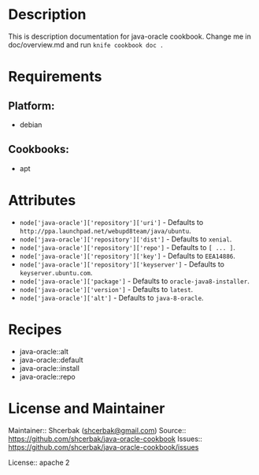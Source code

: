 # Description

This is description documentation for java-oracle cookbook.
Change me in doc/overview.md and run `knife cookbook doc .`

# Requirements

## Platform:

* debian

## Cookbooks:

* apt

# Attributes

* `node['java-oracle']['repository']['uri']` -  Defaults to `http://ppa.launchpad.net/webupd8team/java/ubuntu`.
* `node['java-oracle']['repository']['dist']` -  Defaults to `xenial`.
* `node['java-oracle']['repository']['repo']` -  Defaults to `[ ... ]`.
* `node['java-oracle']['repository']['key']` -  Defaults to `EEA14886`.
* `node['java-oracle']['repository']['keyserver']` -  Defaults to `keyserver.ubuntu.com`.
* `node['java-oracle']['package']` -  Defaults to `oracle-java8-installer`.
* `node['java-oracle']['version']` -  Defaults to `latest`.
* `node['java-oracle']['alt']` -  Defaults to `java-8-oracle`.

# Recipes

* java-oracle::alt
* java-oracle::default
* java-oracle::install
* java-oracle::repo

# License and Maintainer

Maintainer:: Shcerbak (<shcerbak@gmail.com>)
Source:: https://github.com/shcerbak/java-oracle-cookbook
Issues:: https://github.com/shcerbak/java-oracle-cookbook/issues

License:: apache 2
